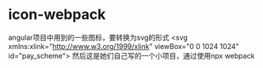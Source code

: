 # icon-webpack
angular项目中用到的一些图标，要转换为svg的形式
&lt;svg xmlns:xlink="http://www.w3.org/1999/xlink" viewBox="0 0 1024 1024" id="pay_scheme">
然后这是她们自己写的一个小项目，通过使用npx webpack
